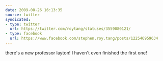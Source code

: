 ```yaml
---
date: 2009-08-26 16:13:35
source: twitter
syndicated:
- type: twitter
  url: https://twitter.com/roytang/statuses/3559080121/
- type: facebook
  url: https://www.facebook.com/stephen.roy.tang/posts/122546959634
---
```


there's a new professor layton! I haven't even finished the first one!